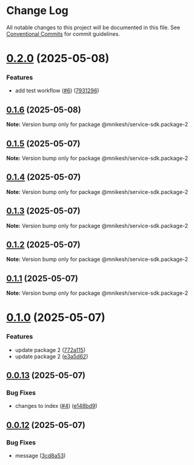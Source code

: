# Change Log

All notable changes to this project will be documented in this file.
See [Conventional Commits](https://conventionalcommits.org) for commit guidelines.

# [0.2.0](https://github.com/nikeshmhr/lerna-package-exploration/compare/@mnikesh/service-sdk.package-2@0.1.6...@mnikesh/service-sdk.package-2@0.2.0) (2025-05-08)


### Features

* add test workflow ([#6](https://github.com/nikeshmhr/lerna-package-exploration/issues/6)) ([7931296](https://github.com/nikeshmhr/lerna-package-exploration/commit/7931296e77b99f248d01e5cbb0549b40b3e980d6))





## [0.1.6](https://github.com/nikeshmhr/lerna-package-exploration/compare/@mnikesh/service-sdk.package-2@0.1.5...@mnikesh/service-sdk.package-2@0.1.6) (2025-05-08)

**Note:** Version bump only for package @mnikesh/service-sdk.package-2






## [0.1.5](https://github.com/nikeshmhr/lerna-package-exploration/compare/@mnikesh/service-sdk.package-2@0.1.4...@mnikesh/service-sdk.package-2@0.1.5) (2025-05-07)

**Note:** Version bump only for package @mnikesh/service-sdk.package-2





## [0.1.4](https://github.com/nikeshmhr/lerna-package-exploration/compare/@mnikesh/service-sdk.package-2@0.1.3...@mnikesh/service-sdk.package-2@0.1.4) (2025-05-07)

**Note:** Version bump only for package @mnikesh/service-sdk.package-2





## [0.1.3](https://github.com/nikeshmhr/lerna-package-exploration/compare/@mnikesh/service-sdk.package-2@0.1.2...@mnikesh/service-sdk.package-2@0.1.3) (2025-05-07)

**Note:** Version bump only for package @mnikesh/service-sdk.package-2





## [0.1.2](https://github.com/nikeshmhr/lerna-package-exploration/compare/@mnikesh/service-sdk.package-2@0.1.1...@mnikesh/service-sdk.package-2@0.1.2) (2025-05-07)

**Note:** Version bump only for package @mnikesh/service-sdk.package-2





## [0.1.1](https://github.com/nikeshmhr/lerna-package-exploration/compare/@mnikesh/service-sdk.package-2@0.1.0...@mnikesh/service-sdk.package-2@0.1.1) (2025-05-07)

**Note:** Version bump only for package @mnikesh/service-sdk.package-2





# [0.1.0](https://github.com/nikeshmhr/lerna-package-exploration/compare/@mnikesh/service-sdk.package-2@0.0.13...@mnikesh/service-sdk.package-2@0.1.0) (2025-05-07)


### Features

* update package 2 ([772a115](https://github.com/nikeshmhr/lerna-package-exploration/commit/772a115481fc76103797b4f0bc70c78c5d0ca5d0))
* update package 2 ([e3a5d62](https://github.com/nikeshmhr/lerna-package-exploration/commit/e3a5d628e7a230b7dfa60cca19d6ab757cdc041f))





## [0.0.13](https://github.com/nikeshmhr/lerna-package-exploration/compare/@mnikesh/service-sdk.package-2@0.0.12...@mnikesh/service-sdk.package-2@0.0.13) (2025-05-07)


### Bug Fixes

* changes to index ([#4](https://github.com/nikeshmhr/lerna-package-exploration/issues/4)) ([e148bd9](https://github.com/nikeshmhr/lerna-package-exploration/commit/e148bd9bb1e5afc9f9524fc1bee71c44c2b58b3d))





## [0.0.12](https://github.com/nikeshmhr/lerna-package-exploration/compare/@mnikesh/service-sdk.package-2@0.0.11...@mnikesh/service-sdk.package-2@0.0.12) (2025-05-07)


### Bug Fixes

* message ([3cd8a53](https://github.com/nikeshmhr/lerna-package-exploration/commit/3cd8a533dc878508e6eb2cccab2a089d2face5b5))
